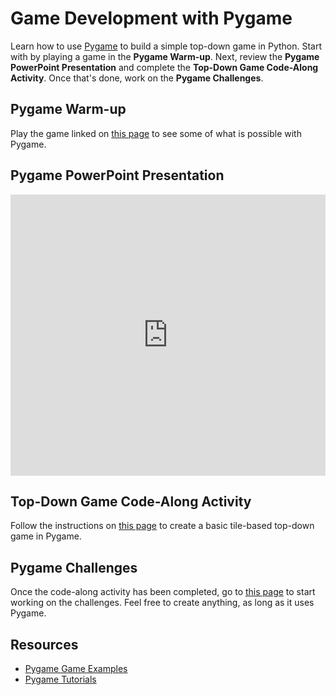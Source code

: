 # Game Development with Pygame
Learn how to use [Pygame](https://www.pygame.org/) to build a simple top-down game in Python. Start with by playing a game in the **Pygame Warm-up**. Next, review the **Pygame PowerPoint Presentation** and complete the **Top-Down Game Code-Along Activity**. Once that's done, work on the **Pygame Challenges**.

## Pygame Warm-up
Play the game linked on [this page](PygameWarmup.md) to see some of what is possible with Pygame.

## Pygame PowerPoint Presentation
<iframe src='https://view.officeapps.live.com/op/embed.aspx?src=https://hylandtechclub.com/py-201/PyGame/Pygame.pptx' width='100%' height='450px' frameborder='0'></iframe>

## Top-Down Game Code-Along Activity
Follow the instructions on [this page](TopDownCodeAlong.md) to create a basic tile-based top-down game in Pygame.

## Pygame Challenges
Once the code-along activity has been completed, go to [this page](PygameChallenges.md) to start working on the challenges. Feel free to create anything, as long as it uses Pygame.

## Resources
- [Pygame Game Examples](https://www.pygame.org/tags/all)
- [Pygame Tutorials](http://inventwithpython.com/pygame/)